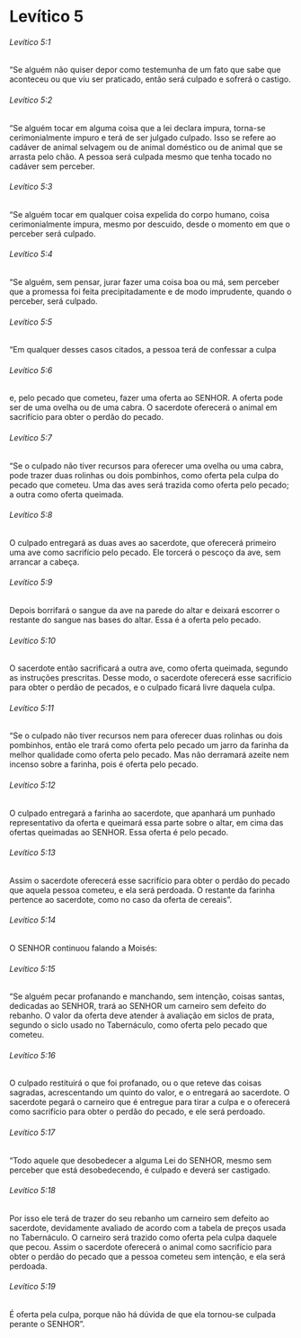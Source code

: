 # Levítico 5

###### Levítico 5:1

“Se alguém não quiser depor como testemunha de um fato que sabe que aconteceu ou que viu ser praticado, então será culpado e sofrerá o castigo.

###### Levítico 5:2

“Se alguém tocar em alguma coisa que a lei declara impura, torna-se cerimonialmente impuro e terá de ser julgado culpado. Isso se refere ao cadáver de animal selvagem ou de animal doméstico ou de animal que se arrasta pelo chão. A pessoa será culpada mesmo que tenha tocado no cadáver sem perceber.

###### Levítico 5:3

“Se alguém tocar em qualquer coisa expelida do corpo humano, coisa cerimonialmente impura, mesmo por descuido, desde o momento em que o perceber será culpado.

###### Levítico 5:4

“Se alguém, sem pensar, jurar fazer uma coisa boa ou má, sem perceber que a promessa foi feita precipitadamente e de modo imprudente, quando o perceber, será culpado.

###### Levítico 5:5

“Em qualquer desses casos citados, a pessoa terá de confessar a culpa

###### Levítico 5:6

e, pelo pecado que cometeu, fazer uma oferta ao SENHOR. A oferta pode ser de uma ovelha ou de uma cabra. O sacerdote oferecerá o animal em sacrifício para obter o perdão do pecado.

###### Levítico 5:7

“Se o culpado não tiver recursos para oferecer uma ovelha ou uma cabra, pode trazer duas rolinhas ou dois pombinhos, como oferta pela culpa do pecado que cometeu. Uma das aves será trazida como oferta pelo pecado; a outra como oferta queimada.

###### Levítico 5:8

O culpado entregará as duas aves ao sacerdote, que oferecerá primeiro uma ave como sacrifício pelo pecado. Ele torcerá o pescoço da ave, sem arrancar a cabeça.

###### Levítico 5:9

Depois borrifará o sangue da ave na parede do altar e deixará escorrer o restante do sangue nas bases do altar. Essa é a oferta pelo pecado.

###### Levítico 5:10

O sacerdote então sacrificará a outra ave, como oferta queimada, segundo as instruções prescritas. Desse modo, o sacerdote oferecerá esse sacrifício para obter o perdão de pecados, e o culpado ficará livre daquela culpa.

###### Levítico 5:11

“Se o culpado não tiver recursos nem para oferecer duas rolinhas ou dois pombinhos, então ele trará como oferta pelo pecado um jarro da farinha da melhor qualidade como oferta pelo pecado. Mas não derramará azeite nem incenso sobre a farinha, pois é oferta pelo pecado.

###### Levítico 5:12

O culpado entregará a farinha ao sacerdote, que apanhará um punhado representativo da oferta e queimará essa parte sobre o altar, em cima das ofertas queimadas ao SENHOR. Essa oferta é pelo pecado.

###### Levítico 5:13

Assim o sacerdote oferecerá esse sacrifício para obter o perdão do pecado que aquela pessoa cometeu, e ela será perdoada. O restante da farinha pertence ao sacerdote, como no caso da oferta de cereais”.

###### Levítico 5:14

O SENHOR continuou falando a Moisés:

###### Levítico 5:15

“Se alguém pecar profanando e manchando, sem intenção, coisas santas, dedicadas ao SENHOR, trará ao SENHOR um carneiro sem defeito do rebanho. O valor da oferta deve atender à avaliação em siclos de prata, segundo o siclo usado no Tabernáculo, como oferta pelo pecado que cometeu.

###### Levítico 5:16

O culpado restituirá o que foi profanado, ou o que reteve das coisas sagradas, acrescentando um quinto do valor, e o entregará ao sacerdote. O sacerdote pegará o carneiro que é entregue para tirar a culpa e o oferecerá como sacrifício para obter o perdão do pecado, e ele será perdoado.

###### Levítico 5:17

“Todo aquele que desobedecer a alguma Lei do SENHOR, mesmo sem perceber que está desobedecendo, é culpado e deverá ser castigado.

###### Levítico 5:18

Por isso ele terá de trazer do seu rebanho um carneiro sem defeito ao sacerdote, devidamente avaliado de acordo com a tabela de preços usada no Tabernáculo. O carneiro será trazido como oferta pela culpa daquele que pecou. Assim o sacerdote oferecerá o animal como sacrifício para obter o perdão do pecado que a pessoa cometeu sem intenção, e ela será perdoada.

###### Levítico 5:19

É oferta pela culpa, porque não há dúvida de que ela tornou-se culpada perante o SENHOR”.

